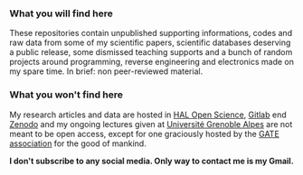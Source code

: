 ### What you will find here
These repositories contain unpublished supporting informations, codes and raw data from some of my scientific papers, scientific databases deserving a public release, some dismissed teaching supports and a bunch of random projects around programming, reverse engineering and electronics made on my spare time. In brief: non peer-reviewed material.

### What you won't find here
My research articles and data are hosted in [HAL Open Science](https://hal.science/search/index?q=raphael+boichot), [Gitlab](https://ttk.gricad-gitlab.univ-grenoble-alpes.fr/boichotr) end [Zenodo](https://zenodo.org/records/6104937#.YhOpROjMLct) and my ongoing lectures given at [Université Grenoble Alpes](https://www.univ-grenoble-alpes.fr/english/) are not meant to be open access, except for one graciously hosted by the [GATE association](https://www.transitionengineering.org/transition_engineering/) for the good of mankind.

**I don't subscribe to any social media. Only way to contact me is my Gmail.**
